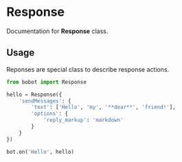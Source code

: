 # Response

Documentation for **Response** class.

## Usage

Reponses are special class to describe response actions. 

```python
from bobot import Response

hello = Response({
	'sendMessages': {
		'text': ['Hello', 'my', '**dear**', 'friend!'],
		'options': {
			'reply_markup': 'markdown'
		}
	}
})

bot.on('Hello', hello)
```

